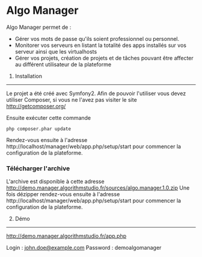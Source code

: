 Algo Manager
========================

Algo Manager permet de :
- Gérer vos mots de passe qu'ils soient professionnel ou personnel.
- Monitorer vos serveurs en listant la totalité des apps installés sur vos serveur ainsi que les virtualhosts
- Gérer vos projets, création de projets et de tâches pouvant être affecter au différent utilisateur de la plateforme

1) Installation
----------------------------------

Le projet a été créé avec Symfony2.
Afin de pouvoir l'utiliser vous devez utiliser Composer, 
si vous ne l'avez pas visiter le site http://getcomposer.org/

Ensuite exécuter cette commande

    php composer.phar update

Rendez-vous ensuite à l'adresse http://localhost/manager/web/app.php/setup/start
pour commencer la configuration de la plateforme.

### Télécharger l'archive

L'archive est disponible à cette adresse http://demo.manager.algorithmstudio.fr/sources/algo.manager.1.0.zip
Une fois dézipper rendez-vous ensuite à l'adresse http://localhost/manager/web/app.php/setup/start
pour commencer la configuration de la plateforme.

2) Démo
-------------------------------------

http://demo.manager.algorithmstudio.fr/app.php

Login : john.doe@example.com
Password : demoalgomanager
